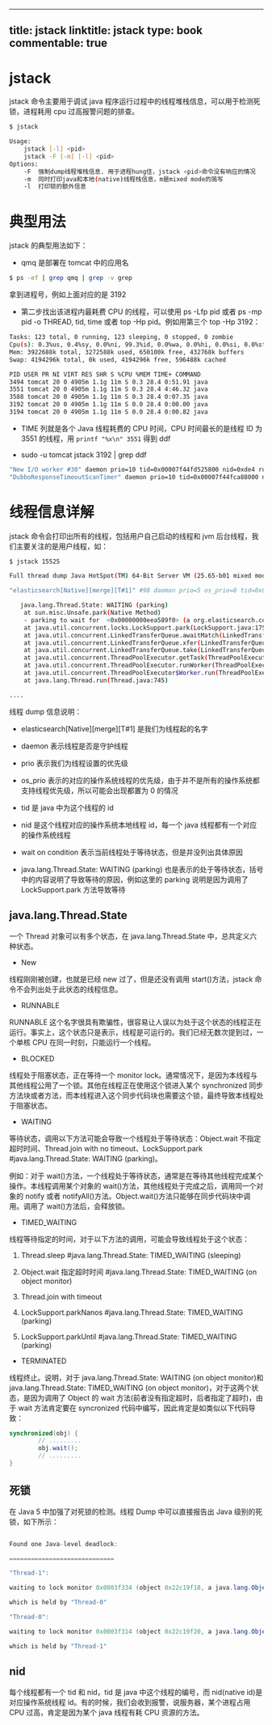 
---
title: jstack
linktitle: jstack
type: book
commentable: true
---

# jstack

jstack 命令主要用于调试 java 程序运行过程中的线程堆栈信息，可以用于检测死锁，进程耗用 cpu 过高报警问题的排查。

```sh
$ jstack

Usage:
    jstack [-l] <pid>
    jstack -F [-m] [-l] <pid>
Options:
    -F  强制dump线程堆栈信息. 用于进程hung住，jstack <pid>命令没有响应的情况
    -m  同时打印java和本地(native)线程栈信息，m是mixed mode的简写
    -l  打印锁的额外信息
```

# 典型用法

jstack 的典型用法如下：

- qmq 是部署在 tomcat 中的应用名

```sh
$ ps -ef | grep qmq | grep -v grep
```

拿到进程号，例如上面对应的是 3192

- 第二步找出该进程内最耗费 CPU 的线程，可以使用 ps -Lfp pid 或者 ps -mp pid -o THREAD, tid, time 或者 top -Hp pid。例如用第三个 top -Hp 3192：

```sh
Tasks: 123 total, 0 running, 123 sleeping, 0 stopped, 0 zombie
Cpu(s): 0.3%us, 0.4%sy, 0.0%ni, 99.3%id, 0.0%wa, 0.0%hi, 0.0%si, 0.0%st
Mem: 3922688k total, 3272588k used, 650100k free, 432768k buffers
Swap: 4194296k total, 0k used, 4194296k free, 596488k cached

PID USER PR NI VIRT RES SHR S %CPU %MEM TIME+ COMMAND
3494 tomcat 20 0 4905m 1.1g 11m S 0.3 28.4 0:51.91 java
3551 tomcat 20 0 4905m 1.1g 11m S 0.3 28.4 4:46.32 java
3588 tomcat 20 0 4905m 1.1g 11m S 0.3 28.4 0:07.35 java
3192 tomcat 20 0 4905m 1.1g 11m S 0.0 28.4 0:00.00 java
3194 tomcat 20 0 4905m 1.1g 11m S 0.0 28.4 0:00.82 java
```

- TIME 列就是各个 Java 线程耗费的 CPU 时间，CPU 时间最长的是线程 ID 为 3551 的线程，用 `printf "%x\n" 3551` 得到 ddf

- sudo -u tomcat jstack 3192 | grep ddf

```sh
"New I/O worker #30" daemon prio=10 tid=0x00007f44fd525800 nid=0xde4 runnable [0x00007f4530ddf000]
"DubboResponseTimeoutScanTimer" daemon prio=10 tid=0x00007f44fca88000 nid=0xddf waiting on condition [0x00007f45322e5000]
```

# 线程信息详解

jstack 命令会打印出所有的线程，包括用户自己启动的线程和 jvm 后台线程，我们主要关注的是用户线程，如：

```sh
$ jstack 15525

Full thread dump Java HotSpot(TM) 64-Bit Server VM (25.65-b01 mixed mode):

"elasticsearch[Native][merge][T#1]" #98 daemon prio=5 os_prio=0 tid=0x00007f031c009000 nid=0x4129 waiting on condition [0x00007f02f61ee000]

   java.lang.Thread.State: WAITING (parking)
    at sun.misc.Unsafe.park(Native Method)
    - parking to wait for  <0x00000000eea589f0> (a org.elasticsearch.common.util.concurrent.EsExecutors$ExecutorScalingQueue)
    at java.util.concurrent.locks.LockSupport.park(LockSupport.java:175)
    at java.util.concurrent.LinkedTransferQueue.awaitMatch(LinkedTransferQueue.java:737)
    at java.util.concurrent.LinkedTransferQueue.xfer(LinkedTransferQueue.java:647)
    at java.util.concurrent.LinkedTransferQueue.take(LinkedTransferQueue.java:1269)
    at java.util.concurrent.ThreadPoolExecutor.getTask(ThreadPoolExecutor.java:1067)
    at java.util.concurrent.ThreadPoolExecutor.runWorker(ThreadPoolExecutor.java:1127)
    at java.util.concurrent.ThreadPoolExecutor$Worker.run(ThreadPoolExecutor.java:617)
    at java.lang.Thread.run(Thread.java:745)

....
```

线程 dump 信息说明：

- elasticsearch[Native][merge][T#1] 是我们为线程起的名字

- daemon 表示线程是否是守护线程

- prio 表示我们为线程设置的优先级

- os_prio 表示的对应的操作系统线程的优先级，由于并不是所有的操作系统都支持线程优先级，所以可能会出现都置为 0 的情况

- tid 是 java 中为这个线程的 id

- nid 是这个线程对应的操作系统本地线程 id，每一个 java 线程都有一个对应的操作系统线程

- wait on condition 表示当前线程处于等待状态，但是并没列出具体原因

- java.lang.Thread.State: WAITING (parking) 也是表示的处于等待状态，括号中的内容说明了导致等待的原因，例如这里的 parking 说明是因为调用了 LockSupport.park 方法导致等待

## java.lang.Thread.State

一个 Thread 对象可以有多个状态，在 java.lang.Thread.State 中，总共定义六种状态。

- New

线程刚刚被创建，也就是已经 new 过了，但是还没有调用 start()方法，jstack 命令不会列出处于此状态的线程信息。

- RUNNABLE

RUNNABLE 这个名字很具有欺骗性，很容易让人误以为处于这个状态的线程正在运行。事实上，这个状态只是表示，线程是可运行的。我们已经无数次提到过，一个单核 CPU 在同一时刻，只能运行一个线程。

- BLOCKED

线程处于阻塞状态，正在等待一个 monitor lock。通常情况下，是因为本线程与其他线程公用了一个锁。其他在线程正在使用这个锁进入某个 synchronized 同步方法块或者方法，而本线程进入这个同步代码块也需要这个锁，最终导致本线程处于阻塞状态。

- WAITING

等待状态，调用以下方法可能会导致一个线程处于等待状态：Object.wait 不指定超时时间、Thread.join with no timeout、LockSupport.park #java.lang.Thread.State: WAITING (parking)。

例如：对于 wait()方法，一个线程处于等待状态，通常是在等待其他线程完成某个操作。本线程调用某个对象的 wait()方法，其他线程处于完成之后，调用同一个对象的 notify 或者 notifyAll()方法。Object.wait()方法只能够在同步代码块中调用。调用了 wait()方法后，会释放锁。

- TIMED_WAITING

线程等待指定的时间，对于以下方法的调用，可能会导致线程处于这个状态：

1. Thread.sleep #java.lang.Thread.State: TIMED_WAITING (sleeping)

2. Object.wait 指定超时时间 #java.lang.Thread.State: TIMED_WAITING (on object monitor)

3. Thread.join with timeout

4. LockSupport.parkNanos #java.lang.Thread.State: TIMED_WAITING (parking)

5. LockSupport.parkUntil #java.lang.Thread.State: TIMED_WAITING (parking)

- TERMINATED

线程终止。说明，对于 java.lang.Thread.State: WAITING (on object monitor)和 java.lang.Thread.State: TIMED_WAITING (on object monitor)，对于这两个状态，是因为调用了 Object 的 wait 方法(前者没有指定超时，后者指定了超时)，由于 wait 方法肯定要在 syncronized 代码中编写，因此肯定是如类似以下代码导致：

```java
synchronized(obj) {
        // .........
        obj.wait();
        // .........
}
```

## 死锁

在 Java 5 中加强了对死锁的检测。线程 Dump 中可以直接报告出 Java 级别的死锁，如下所示：

```java

Found one Java-level deadlock:

=============================

"Thread-1":

waiting to lock monitor 0x0003f334 (object 0x22c19f18, a java.lang.Object),

which is held by "Thread-0"

"Thread-0":

waiting to lock monitor 0x0003f314 (object 0x22c19f20, a java.lang.Object),

which is held by "Thread-1"
```

## nid

每个线程都有一个 tid 和 nid，tid 是 java 中这个线程的编号，而 nid(native id)是对应操作系统线程 id。有的时候，我们会收到报警，说服务器，某个进程占用 CPU 过高，肯定是因为某个 java 线程有耗 CPU 资源的方法。

    